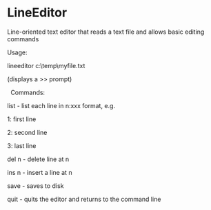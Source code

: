 # LineEditor
Line-oriented text editor that reads a text file and allows basic editing commands

Usage:

lineeditor c:\temp\myfile.txt

(displays a &gt;&gt; prompt)


 
Commands:

list - list each line in n:xxx format, e.g.

1: first line

2: second line

3: last line

del n - delete line at n

ins n - insert a line at n

save - saves to disk

quit - quits the editor and returns to the command line

